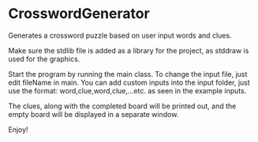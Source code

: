 # CrosswordGenerator
Generates a crossword puzzle based on user input words and clues.

Make sure the stdlib file is added as a library for the project, as stddraw is used for the graphics.

Start the program by running the main class. To change the input file, just edit fileName in main. You can add custom inputs
into the input folder, just use the format: word,clue,word,clue,...etc. as seen in the example inputs.

The clues, along with the completed board will be printed out, and the empty board will be displayed in a separate window.

Enjoy!
